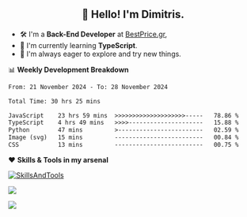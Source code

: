 <h2 align="center">👋 Hello! I'm Dimitris.</h2>

- 🛠 I'm a **Back-End Developer** at [BestPrice.gr](https://bestprice.gr),
- 🌱 I'm currently learning **TypeScript**.
- 🧭 I'm always eager to explore and try new things.
  
📊 **Weekly Development Breakdown**

<!--START_SECTION:waka-->

```txt
From: 21 November 2024 - To: 28 November 2024

Total Time: 30 hrs 25 mins

JavaScript    23 hrs 59 mins  >>>>>>>>>>>>>>>>>>>>-----   78.86 %
TypeScript    4 hrs 49 mins   >>>>---------------------   15.88 %
Python        47 mins         >------------------------   02.59 %
Image (svg)   15 mins         -------------------------   00.84 %
CSS           13 mins         -------------------------   00.75 %
```

<!--END_SECTION:waka-->

❤️ **Skills & Tools in my arsenal**

[![SkillsAndTools](https://skillicons.dev/icons?i=ts,js,html,css,nodejs,express,react,vite,tailwind,mongodb,postgres,jest,git,md,vscode,postman,figma,linux,bash,py,java,php&theme=light&perline=11)](https://skillicons.dev)


<a href="https://wakatime.com/@018db2c8-3e4e-4392-80be-2ef5619c010a"><img src="https://wakatime.com/badge/user/018db2c8-3e4e-4392-80be-2ef5619c010a.svg?style=plastic" /></a>

![](https://hit.yhype.me/github/profile?user_id=45003429)
